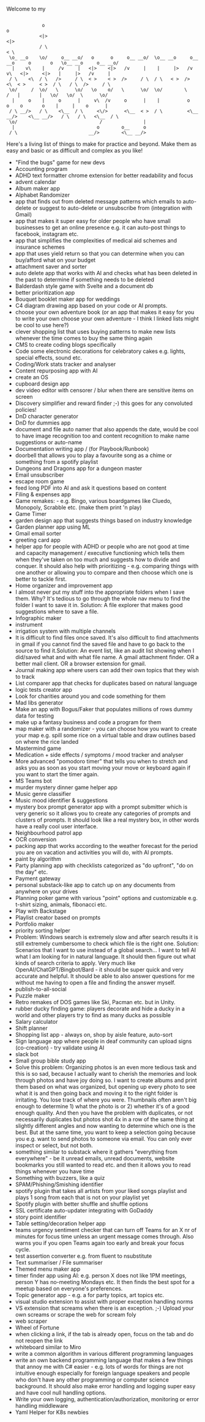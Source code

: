 Welcome to my

```

             o                                                                                                o  
            <|>                                                                                              <|> 
            / \                                                                                              < \ 
 \o_ __o    \o/     o__ __o/   o      o     o__ __o/  \o__ __o     o__ __o     o       o   \o__ __o     o__ __o/ 
  |    v\    |     /v     |   <|>    <|>   /v     |    |     |>   /v     v\   <|>     <|>   |     |>   /v     |  
 / \    <\  / \   />     / \  < >    < >  />     / \  / \   < >  />       <\  < >     < >  / \   / \  />     / \ 
 \o/     /  \o/   \      \o/   \o    o/   \      \o/  \o/        \         /   |       |   \o/   \o/  \      \o/ 
  |     o    |     o      |     v\  /v     o      |    |          o       o    o       o    |     |    o      |  
 / \ __/>   / \    <\__  / \     <\/>      <\__  < >  / \         <\__ __/>    <\__ __/>   / \   / \   <\__  / \ 
 \o/                              /               |                                                              
  |                              o        o__     o                                                              
 / \                          __/>        <\__ __/>                                                              
```

Here's a living list of things to make for practice and beyond.
Make them as easy and basic or as difficult and complex as you like!

- "Find the bugs" game for new devs
- Accounting program
- ADHD text formatter chrome extension for better readability and focus
- advent calendar
- Album maker app
- Alphabet Randomizer
- app that finds out from deleted message patterns which emails to auto-delete or suggest to auto-delete or unsubscribe from (integration with Gmail)
- app that makes it super easy for older people who have small businesses to get an online presence e.g. it can auto-post things to facebook, instagram etc.
- app that simplifies the complexities of medical aid schemes and insurance schemes
- app that uses yield return so that you can determine when you can buy/afford what on your budget
- attachment saver and sorter
- auto delete app that works with AI and checks what has been deleted in the past to determine if something needs to be deleted
- Balderdash style game with Svelte and a document db
- better prioritization app
- Bouquet booklet maker app for weddings
- C4 diagram drawing app based on your code or AI prompts.
- choose your own adventure book (or an app that makes it easy for you to write your own choose your own adventure - I think l linked lists might be cool to use here?)
- clever shopping list that uses buying patterns to make new lists whenever the time comes to buy the same thing again
- CMS to create coding blogs specifically
- Code some electronic decorations for celebratory cakes e.g. lights, special effects, sound etc.
- Coding/Work stats tracker and analyser
- Content repurposing app with AI
- create an OS
- cupboard design app
- dev video editor with censorer / blur when there are sensitive items on screen
- Discovery simplifier and reward finder ;-) this goes for any convoluted policies!
- DnD character generator
- DnD for dummies app
- document and file auto namer that also appends the date, would be cool to have image recognition too and content recognition to make name suggestions or auto-name
- Documentation writing app / (for Playbook/Runbook)
- doorbell that allows you to play a favourite song as a chime or something from a spotify playlist
- Dungeons and Dragons app for a dungeon master
- Email unsubscriber
- escape room game
- feed long PDF into AI and ask it questions based on content
- Filing & expenses app
- Game remakes: - e.g. Bingo, various boardgames like Cluedo, Monopoly, Scrabble etc. (make them print 'n play)
- Game Timer
- garden design app that suggests things based on industry knowledge
- Garden planner app using ML
- Gmail email sorter
- greeting card app
- helper app for people with ADHD or people who are not good at time and capacity management / executive functioning which tells them when they've taken on too much and suggests how to divide and conquer. It should also help with prioritizing - e.g. comparing things with one another or allowing you to compare and then choose which one is better to tackle first.
- Home organizer and improvement app
- I almost never put my stuff into the appropriate folders when I save them. Why? It's tedious to go through the whole nav menu to find the folder I want to save it in. Solution: A file explorer that makes good suggestions where to save a file.
- Infographic maker
- instrument
- irrigation system with multiple channels
- It is difficult to find files once saved. It's also difficult to find attachments in gmail if you cannot find the saved file and have to go back to the source to find it.Solution: An event list, like an audit list showing when I did/saved what and with what file name. A gmail attachment finder. OR a better mail client. OR a browser extension for gmail.
- Journal making app where users can add their own topics that they wish to track
- List comparer app that checks for duplicates based on natural language
- logic tests creator app
- Look for charities around you and code something for them
- Mad libs generator
- Make an app with Bogus/Faker that populates millions of rows dummy data for testing
- make up a fantasy business and code a program for them
- map maker with a randomizer - you can choose how you want to create your map e.g. spill some rice on a virtual table and draw outlines based on where the rice landed
- Mastermind game
- Medication + side effects / symptoms / mood tracker and analyser
- More advanced "pomodoro timer" that tells you when to stretch and asks you as soon as you start moving your move or keyboard again if you want to start the timer again.
- MS Teams bot
- murder mystery dinner game helper app
- Music genre classifier
- Music mood identifier & suggestions
- mystery box prompt generator app with a prompt submitter which is very generic so it allows you to create any categories of prompts and clusters of prompts. It should look like a real mystery box, in other words have a really cool user interface.
- Neighbourhood patrol app
- OCR conversion
- packing app that works according to the weather forecast for the period you are on vacation and activities you will do, with AI prompts.
- paint by algorithm
- Party planning app with checklists categorized as "do upfront", "do on the day" etc.
- Payment gateway
- personal substack-like app to catch up on any documents from anywhere on your drives
- Planning poker game with various "point" options and customizable e.g. t-shirt sizing, animals, fibonacci etc.
- Play with Backstage
- Playlist creator based on prompts
- Portfolio maker
- priority sorting helper
- Problem: Windows search is extremely slow and after search results it is still extremely cumbersome to check which file is the right one. Solution: Scenarios that I want to use instead of a global search... I want to tell AI what I am looking for in natural language. It should then figure out what kinds of search criteria to apply. Very much like OpenAI/ChatGPT/Bingbot/Bard - it should be super quick and very accurate and helpful. It should be able to also answer questions for me without me having to open a file and finding the answer myself.</blue>
- publish-to-all-social
- Puzzle maker
- Retro remakes of DOS games like Ski, Pacman etc. but in Unity.
- rubber ducky finding game: players decorate and hide a ducky in a world and other players try to find as many ducks as possible
- Salary calculator
- Shift planner
- Shopping list app - always on, shop by aisle feature, auto-sort
- Sign language app where people in deaf community can upload signs (co-creation) - try validate using AI
- slack bot
- Small group bible study app
- Solve this problem: Organizing photos is an even more tedious task and this is so sad, because I actually want to cherish the memories and look through photos and have joy doing so. I want to create albums and print them based on what was organized, but opening up every photo to see what it is and then going back and moving it to the right folder is irritating. You lose track of where you were. Thumbnails often aren't big enough to determine 1) what the photo is or 2) whether it's of a good enough quality. And then you have the problem with duplicates, or not necessarily duplicates but photos shot 4x in a row of the same thing at slightly different angles and now wanting to determine which one is the best. But at the same time, you want to keep a selection going because you e.g. want to send photos to someone via email. You can only ever inspect or select, but not both.
- something similar to substack where it gathers "everything from everywhere" - be it unread emails, unread documents, website bookmarks you still wanted to read etc. and then it allows you to read things whenever you have time
- Something with buzzers, like a quiz
- SPAM/Phishing/Smishing identifier
- spotify plugin that takes all artists from your liked songs playlist and plays 1 song from each that is not on your playlist yet
- Spotify plugin with better shuffle and shuffle options
- SSL certificate auto-updater integrating with GoDaddy
- story point identifier
- Table setting/decoration helper app
- teams urgency sentiment checker that can turn off Teams for an X nr of minutes for focus time unless an urgent message comes through. Also warns you if you open Teams again too early and break your focus cycle.
- test assertion converter e.g. from fluent to nsubstitute
- Text summariser / File summariser
- Themed menu maker app
- timer finder app using AI: e.g. person X does not like 1PM meetings, person Y has no-meeting Mondays etc. It then finds the best spot for a meetup based on everyone's preferences.
- Topic generator app - e.g. a for party topics, art topics etc.
- visual studio extension to assist with proper exception handling norms
- VS extension that screams when there is an exception. ;-) Upload your own screams or scrape the web for scream foly
- web scraper
- Wheel of Fortune
- when clicking a link, if the tab is already open, focus on the tab and do not reopen the link
- whiteboard similar to Miro
- write a common algorithm in various different programming languages
- write an own backend programming language that makes a few things that annoy me with C# easier - e.g. lots of words for things are not intuitive enough especially for foreign language speakers and people who don't have any other programming or computer science background. It should also make error handling and logging super easy and have cool null handling options.
- Write your own logging, authentication/authorization, monitoring or error handling middleware
- Yaml Helper for K8s newbies



